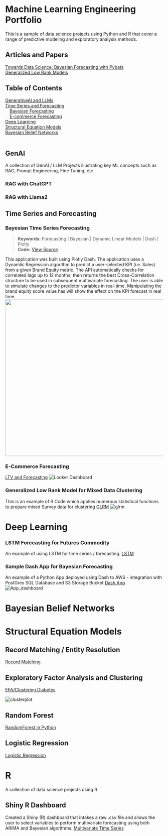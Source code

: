 # Machine Learning Engineering Portfolio

This is a sample of data science projects using Python and R that cover a range of predictive modeling and exploratory analysis methods.<br>

## Articles and Papers
[Towards Data Science: Bayesian Forecasting with Pybats](https://towardsdatascience.com/forecasting-with-bayesian-dynamic-generalized-linear-models-in-python-865587fbaf90)
<br>
[Generalized Low Rank Models](documents/Analysis-of-Mixed-Data-Sets.pdf)
<br>

## Table of Contents
[GenerativeAI and LLMs](#GenAI) <br>
[Time Series and Forecasting](#Time-Series) <br>
&emsp;[Bayesian Forecasting](#Bayesian-Time-Series-Forecasting) <br>
&emsp;[E-commerce Forecasting](#E-Commerce-Forecasting) <br>
[Deep Learning](#Deep-Learning) <br>
[Structural Equation Models](#Structural-Equation-Models) <br>
[Bayesian Belief Networks](#Bayesian-Belief-Networks) <br>
<br>


## GenAI
A collection of GenAI / LLM Projects illustrating key ML concepts such as RAG, Prompt Engineering, Fine Tuning, etc. <br>

### RAG with ChatGPT
### RAG with Llama2

## Time Series and Forecasting

### Bayesian Time Series Forecasting
> **Keywords:**  Forecasting  |  Bayesian  |  Dynamic Linear Models  |  Dash  |  Plotly <br>
> **Code:**  [View Source](Forecasting/bayesian_forecast_dash_app.py)<br>

This application was built using Plotly Dash.  The application uses a Dynamlic Regression algorithm to predict a user-selected KPI (i.e. Sales) from a given Brand Equity metric. 
The API automatically checks for correlated lags up to 12 months, then returns the best Cross-Correlation structure to be used in subsequent multivariate forecasting.
The user is able to simulate changes to the predictor variables in real-time.  Manipulating the brand equity score value has will show the effect on the KPI forecast in real time.<br>
<img src="images/bera_bayesian_forecasting_dash.png" width="680" height="500">

### E-Commerce Forecasting
[LTV and Forecasting](Python/LTV_Forecast_v2.ipynb)
![Looker Dashboard](images/Looker_Dashboard.png)

### Generalized Low Rank Model for Mixed Data Clustering
This is an example of R Code which applies numerous statistical functions to prepare mixed Survey data for clustering
[GLRM](GLRM/GLRM_R_Segmentation.ipynb)
![glrm](images/glrm_kmeans.PNG)




# Deep Learning

### LSTM Forecasting for Futures Commodity 
An example of using LSTM for time series / forecasting. 
[LSTM](Python/LSTM_NN_Forecasting.ipynb)

### Sample Dash App for Bayesian Forecasting
An example of a Python App deployed using Dash to AWS - integration with PostGres SQL Database and S3 Storage Bucket
[Dash App](Forecasting/bayesian_forecast_dash_app.py)
![App_dashboard](images/bayesian_times_series.PNG)


# Bayesian Belief Networks


# Structural Equation Models


## Record Matching / Entity Resolution
[Record Matching](Python/Record_matching.py)

## Exploratory Factor Analysis and Clustering

[EFA/Clustering Diabetes](Python/diabetes_data_reduction_clustering.ipynb)

![clusterplot](data/d_cluster.png)

## Random Forest 

[RandomForest in Python](Python/RandomForest.ipynb)

## Logistic Regression 
[Logistic Regression](Python/Logistic_Regression.ipynb)



# R
A collection of data science projects using R

## Shiny R Dashboard 
Created a Shiny (R) dashboard that intakes a raw .csv file and allows the user to select variables to perform multivariate forecasting using both ARIMA and Bayesian algorithms. 
[Multivariate Time Series](http://ryanclukey.shinyapps.io/MV_forecast)








